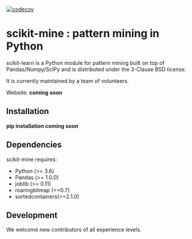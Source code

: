 [![codecov](https://codecov.io/gh/remiadon/scikit-mine/branch/master/graph/badge.svg)](https://codecov.io/gh/remiadon/scikit-mine)

scikit-mine : pattern mining in Python
============

scikit-learn is a Python module for pattern mining built on top of
Pandas/Numpy/SciPy and is distributed under the 3-Clause BSD license.

It is currently maintained by a team of volunteers.

Website: **coming soon**


Installation
------------
**pip installation coming soon**

Dependencies
------------

scikit-mine requires:

- Python (>= 3.6)
- Pandas (>= 1.0.0)
- joblib (>= 0.11)
- roaringbitmap (==0.7)
- sortedcontainers(==2.1.0)


Development
-----------

We welcome new contributors of all experience levels. 

